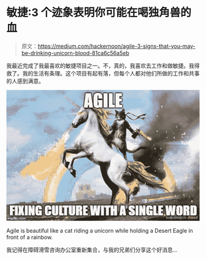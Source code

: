 # 敏捷:3 个迹象表明你可能在喝独角兽的血

> 原文：<https://medium.com/hackernoon/agile-3-signs-that-you-may-be-drinking-unicorn-blood-81ca6c56a5eb>

我最近完成了我最喜欢的敏捷项目之一。不，真的，我喜欢去工作和做敏捷。我得救了。我的生活有条理。这个项目有起有落，但每个人都对他们所做的工作和共事的人感到满意。

![](img/cc8287b39e7ade2cd097366bee734fce.png)

Agile is beautiful like a cat riding a unicorn while holding a Desert Eagle in front of a rainbow.

我记得在障碍滑雪咨询办公室重新集合，与我的兄弟们分享这个好消息…